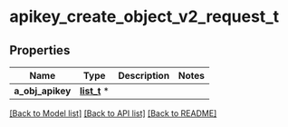 # apikey_create_object_v2_request_t

## Properties
Name | Type | Description | Notes
------------ | ------------- | ------------- | -------------
**a_obj_apikey** | [**list_t**](apikey_request_compound.md) \* |  | 

[[Back to Model list]](../README.md#documentation-for-models) [[Back to API list]](../README.md#documentation-for-api-endpoints) [[Back to README]](../README.md)


